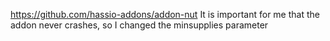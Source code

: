 https://github.com/hassio-addons/addon-nut
It is important for me that the addon never crashes, so I changed the minsupplies parameter
